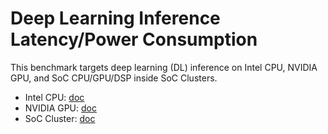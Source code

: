# Deep Learning Inference Latency/Power Consumption

This benchmark targets deep learning (DL) inference on Intel CPU, NVIDIA GPU, and SoC CPU/GPU/DSP inside SoC Clusters.

- Intel CPU: [doc](./intel_cpu/README.md)
- NVIDIA GPU: [doc](./nvidia_gpu/README.md)
- SoC Cluster: [doc](./soc_cluster/README.md)